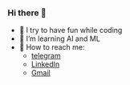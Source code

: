 ### Hi there 👋

- 🌱 I try to have fun while coding
- 🌱 I’m learning AI and ML
- 🌱 How to reach me:
  - [telegram](https://t.me/M_Frank_H)
  - [LinkedIn](https://www.linkedin.com/in/mohammad-hossein-abbaspour/)
  - [Gmail](mohammadhabp@gmail.com)
<!--
**MohammadHAbbaspour/MohammadHAbbaspour** is a ✨ _special_ ✨ repository because its `README.md` (this file) appears on your GitHub profile.

Here are some ideas to get you started:

- 🔭 I’m currently working on ...
- 🌱 I’m currently learning ...
- 👯 I’m looking to collaborate on ...
- 🤔 I’m looking for help with ...
- 💬 Ask me about ...
- 📫 How to reach me: ...
- 😄 Pronouns: ...
- ⚡ Fun fact: ...
-->

